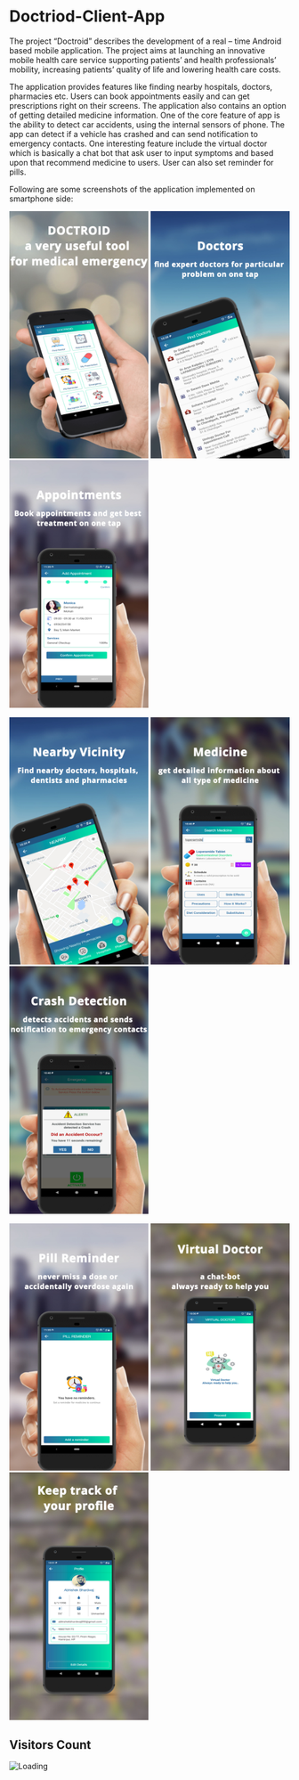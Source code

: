 # Doctriod-Client-App
The project “Doctroid” describes the development of a real – time Android based mobile application. The project aims at launching an innovative mobile health care service supporting patients’ and health professionals’ mobility, increasing patients’ quality of life and lowering health care costs. 

The application provides features like finding nearby hospitals, doctors, pharmacies etc. Users can book appointments easily and can get prescriptions right on their screens. The application also contains an option of getting detailed medicine information. One of the core feature of app is the ability to detect car accidents, using the internal sensors of phone. The app can detect if a vehicle has crashed and can send notification to emergency contacts. One interesting feature include the virtual doctor which is basically a chat bot that ask user to input symptoms and based upon that recommend medicine to users. User can also set reminder for pills.

Following are some screenshots of the application implemented on smartphone side:

<p float="left">
  <img src="screenshots/1.jpg" width="250" />
  <img src="screenshots/2.jpg" width="250" /> 
  <img src="screenshots/3.jpg" width="250" />
</p>
<p float="left">
  <img src="screenshots/4.jpg" width="250" />
  <img src="screenshots/5.jpg" width="250" /> 
  <img src="screenshots/6.jpg" width="250" />
</p>
<p float="left">
  <img src="screenshots/7.jpg" width="250" />
  <img src="screenshots/8.jpg" width="250" /> 
  <img src="screenshots/9.jpg" width="250" />
</p>

## Visitors Count

<img align="left" src = "https://profile-counter.glitch.me/Doctriod-Client-App/count.svg" alt ="Loading">
